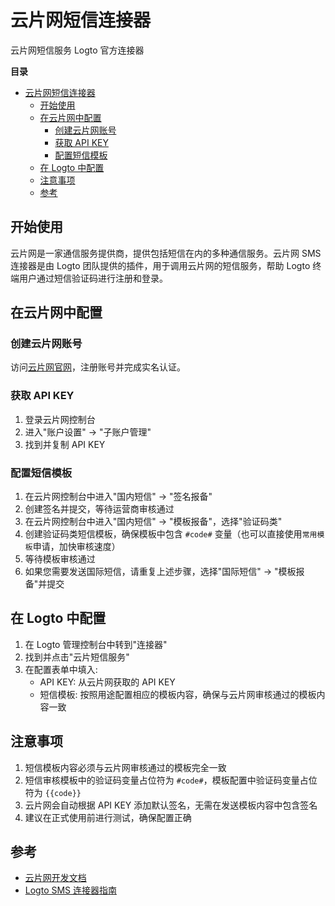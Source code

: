 # 云片网短信连接器

云片网短信服务 Logto 官方连接器

**目录**

- [云片网短信连接器](#云片网短信连接器)
  - [开始使用](#开始使用)
  - [在云片网中配置](#在云片网中配置)
    - [创建云片网账号](#创建云片网账号)
    - [获取 API KEY](#获取-api-key)
    - [配置短信模板](#配置短信模板)
  - [在 Logto 中配置](#在-logto-中配置)
  - [注意事项](#注意事项)
  - [参考](#参考)

## 开始使用

云片网是一家通信服务提供商，提供包括短信在内的多种通信服务。云片网 SMS 连接器是由 Logto 团队提供的插件，用于调用云片网的短信服务，帮助 Logto 终端用户通过短信验证码进行注册和登录。

## 在云片网中配置

### 创建云片网账号

访问[云片网官网](https://www.yunpian.com/)，注册账号并完成实名认证。

### 获取 API KEY

1. 登录云片网控制台
2. 进入"账户设置" -> "子账户管理"
3. 找到并复制 API KEY

### 配置短信模板

1. 在云片网控制台中进入"国内短信" -> "签名报备"
2. 创建签名并提交，等待运营商审核通过
3. 在云片网控制台中进入"国内短信" -> "模板报备"，选择"验证码类"
4. 创建验证码类短信模板，确保模板中包含 `#code#` 变量（也可以直接使用`常用模板`申请，加快审核速度）
5. 等待模板审核通过
6. 如果您需要发送国际短信，请重复上述步骤，选择"国际短信" -> "模板报备"并提交

## 在 Logto 中配置

1. 在 Logto 管理控制台中转到"连接器"
2. 找到并点击"云片短信服务"
3. 在配置表单中填入:
   - API KEY: 从云片网获取的 API KEY
   - 短信模板: 按照用途配置相应的模板内容，确保与云片网审核通过的模板内容一致

## 注意事项

1. 短信模板内容必须与云片网审核通过的模板完全一致
2. 短信审核模板中的验证码变量占位符为 `#code#`，模板配置中验证码变量占位符为 `{{code}}`
3. 云片网会自动根据 API KEY 添加默认签名，无需在发送模板内容中包含签名
4. 建议在正式使用前进行测试，确保配置正确

## 参考

- [云片网开发文档](https://www.yunpian.com/official/document/sms/zh_CN/introduction_brief)
- [Logto SMS 连接器指南](https://docs.logto.io/zh-CN/connectors/sms-connectors)
